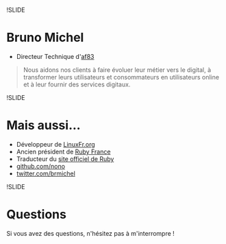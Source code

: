 !SLIDE
# Bruno Michel #

* Directeur Technique d'[af83](http://dev.af83.com)

> Nous aidons nos clients à faire évoluer leur métier vers le digital, à
transformer leurs utilisateurs et consommateurs en utilisateurs online et à
leur fournir des services digitaux.

!SLIDE
# Mais aussi... #

* Développeur de [LinuxFr.org](http://linuxfr.org/)
* Ancien président de [Ruby France](http://rubyfrance.org/)
* Traducteur du [site officiel de Ruby](http://www.ruby-lang.org/fr/)
* [github.com/nono](https://github.com/nono)
* [twitter.com/brmichel](https://twitter.com/brmichel)

!SLIDE
# Questions #

Si vous avez des questions, n'hésitez pas à m'interrompre !
